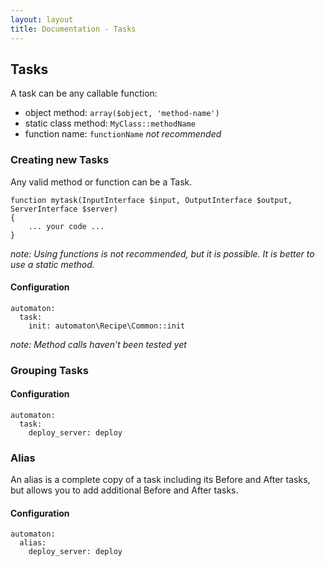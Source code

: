 ```yaml
---
layout: layout
title: Documentation - Tasks
---
```

## Tasks

A task can be any callable function:

- object method: `array($object, 'method-name')`
- static class method: `MyClass::methodName`
- function name: `functionName` *not recommended*

### Creating new Tasks

Any valid method or function can be a Task.

~~~
function mytask(InputInterface $input, OutputInterface $output, ServerInterface $server)
{
    ... your code ...
}
~~~

*note: Using functions is not recommended, but it is possible. It is better to use a static method.*

#### Configuration

~~~
automaton:
  task:
    init: automaton\Recipe\Common::init
~~~

*note: Method calls haven't been tested yet*

### Grouping Tasks


#### Configuration

~~~
automaton:
  task:
    deploy_server: deploy
~~~

### Alias

An alias is a complete copy of a task including its Before and After tasks, but allows you to add additional Before and After tasks.

#### Configuration

~~~
automaton:
  alias:
    deploy_server: deploy
~~~
